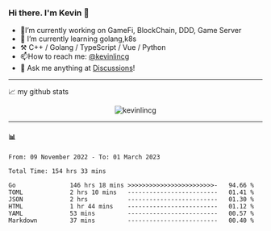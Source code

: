 ### Hi there. I'm Kevin 👋

- 🔭I’m currently working on GameFi, BlockChain, DDD, Game Server
- 🌱 I’m currently learning golang,k8s
-   :hammer_and_pick: C++ / Golang / TypeScript / Vue / Python
- 📫How to reach me: [@kevinlincg](https://twitter.com/kevinlincg) 
-   :thought_balloon: Ask me anything at [Discussions](https://github.com/kevinlincg/kevinlincg/discussions/new)!

---

📈 my github stats

<p align="center"> <img src="https://github-readme-stats-ouuan.vercel.app/api?username=kevinlincg&theme=dark&show_icons=true&count_private=true" alt="kevinlincg" />

---

#### :bar_chart: 

<!--START_SECTION:waka-->

```text
From: 09 November 2022 - To: 01 March 2023

Total Time: 154 hrs 33 mins

Go               146 hrs 18 mins >>>>>>>>>>>>>>>>>>>>>>>>-   94.66 %
TOML             2 hrs 10 mins   -------------------------   01.41 %
JSON             2 hrs           -------------------------   01.30 %
HTML             1 hr 44 mins    -------------------------   01.12 %
YAML             53 mins         -------------------------   00.57 %
Markdown         37 mins         -------------------------   00.40 %
```

<!--END_SECTION:waka-->
